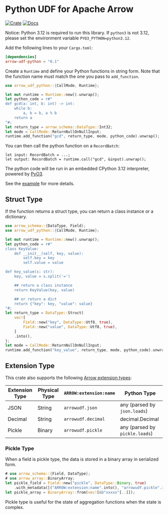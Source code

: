 # Python UDF for Apache Arrow

[![Crate](https://img.shields.io/crates/v/arrow-udf-python.svg)](https://crates.io/crates/arrow-udf-python)
[![Docs](https://docs.rs/arrow-udf-python/badge.svg)](https://docs.rs/arrow-udf-python)

Notice: Python 3.12 is required to run this library.
If `python3` is not 3.12, please set the environment variable `PYO3_PYTHON=python3.12`.

Add the following lines to your `Cargo.toml`:

```toml
[dependencies]
arrow-udf-python = "0.1"
```

Create a `Runtime` and define your Python functions in string form.
Note that the function name must match the one you pass to `add_function`.

```rust
use arrow_udf_python::{CallMode, Runtime};

let mut runtime = Runtime::new().unwrap();
let python_code = r#"
def gcd(a: int, b: int) -> int:
    while b:
        a, b = b, a % b
    return a
"#;
let return_type = arrow_schema::DataType::Int32;
let mode = CallMode::ReturnNullOnNullInput;
runtime.add_function("gcd", return_type, mode, python_code).unwrap();
```

You can then call the python function on a `RecordBatch`:

```rust,ignore
let input: RecordBatch = ...;
let output: RecordBatch = runtime.call("gcd", &input).unwrap();
```

The python code will be run in an embedded CPython 3.12 interpreter, powered by [PyO3](pyo3.rs).

See the [example](examples/python.rs) for more details.

## Struct Type

If the function returns a struct type, you can return a class instance or a dictionary.

```rust
use arrow_schema::{DataType, Field};
use arrow_udf_python::{CallMode, Runtime};

let mut runtime = Runtime::new().unwrap();
let python_code = r#"
class KeyValue:
    def __init__(self, key, value):
        self.key = key
        self.value = value

def key_value(s: str):
    key, value = s.split('=')

    ## return a class instance
    return KeyValue(key, value)

    ## or return a dict
    return {"key": key, "value": value}
"#;
let return_type = DataType::Struct(
    vec![
        Field::new("key", DataType::Utf8, true),
        Field::new("value", DataType::Utf8, true),
    ]
    .into(),
);
let mode = CallMode::ReturnNullOnNullInput;
runtime.add_function("key_value", return_type, mode, python_code).unwrap();
```

## Extension Type

This crate also supports the following [Arrow extension types](https://arrow.apache.org/docs/format/Columnar.html#extension-types):

| Extension Type | Physical Type  | `ARROW:extension:name` | Python Type                    |
| -------------- | -------------- | ---------------------- | ------------------------------ |
| JSON           | String         | `arrowudf.json`        | any (parsed by `json.loads`)   |
| Decimal        | String         | `arrowudf.decimal`     | decimal.Decimal                |
| Pickle         | Binary         | `arrowudf.pickle`      | any (parsed by `pickle.loads`) |

### Pickle Type

When a field is pickle type, the data is stored in a binary array in serialized form.

```rust
# use arrow_schema::{Field, DataType};
# use arrow_array::BinaryArray;
let pickle_field = Field::new("pickle", DataType::Binary, true)
    .with_metadata([("ARROW:extension:name".into(), "arrowudf.pickle".into())].into());
let pickle_array = BinaryArray::from(vec![&b"xxxxx"[..]]);
```

Pickle type is useful for the state of aggregation functions when the state is complex.
